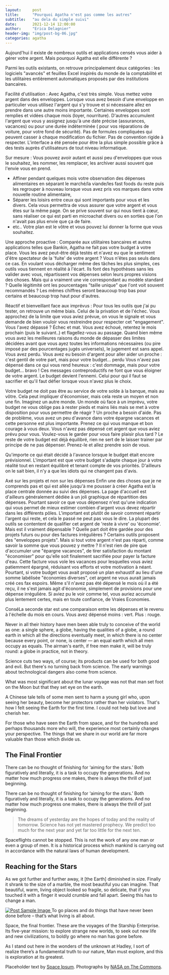 ```yaml
---
layout:     post
title:      "Pourquoi Agatha n'est pas comme les autres"
subtitle:   "au dela du simple suivi"
date:       2021-12-14 12:00:00
author:     "Erica Delagnier"
header-img: "img/post-bg-06.jpg"
categories: agatha
---
```


Aujourd'hui il existe de nombreux outils et applications censés vous aider à gérer votre argent. Mais pourquoi Agatha est elle différente ?

Parmi les outils existants, on retrouve principalement deux catégories : les logiciels "avancés" et feuilles Excel inspirés du monde de la comptabilité et les utilitaires entièrement automatiques proposés par des institutions bancaires. 

Facilité d'utilisation : 
Avec Agatha, c'est très simple. Vous mettez votre argent dans des enveloppes. Lorsque vous avez besoin d'une enveloppe en particulier vous utilisez l'argent qui s'y trouve et si nécessaire allez en prendre dans une autre moins importante.
Certaines enveloppes sont remplies et vidées chaque mois (loyer, nourriture). 
D'autres accumulent l'argent que vous y assignez jusqu'à une date précise (assurances, vacances) ou pour une durée indéterminée ( pour vos réparations de voiture, pour votre fond de sécurité).
Pas de formules compliquées qui peuvent casser à chaque modification du fichier. Pas de convention rigide à respecter. L'interface a été pensée pour être la plus simple possible grâce à des tests auprès d'utilisateurs de tout niveau informatique.

Sur mesure :
Vous pouvez avoir autant et aussi peu d'enveloppes que vous le souhaitez, les nommer, les remplacer, les archiver aussi souvent que l'envie vous en prend.  
- Affiner pendant quelques mois votre observation des dépenses alimentaires en séparant le marché/la viande/les fast foods du reste puis les regrouper à nouveau lorsque vous avez pris vos marques dans votre nouvelle routine alimentaire, 
- Séparer les loisirs entre ceux qui sont importants pour vous et les  divers. Cela vous permettra de vous assurer que votre argent et vous êtes sur la même page. On se prive souvent sur qui nous tient à cœur, sans réaliser ce qui est parti en microachat divers ou en sorties que l'on n'avait pas plus envie que ça de faire.
- etc.. 
Votre plan est le vôtre et vous pouvez lui donner la forme que vous souhaitez. 

Une approche proactive :
Comparée aux utilitaires bancaires et autres applications telles que Bankin, Agatha ne fait pas votre budget à votre place. 
Vous les avez peut-être déjà testés et n'avez eu que le sentiment d'être spectateur de la 'fuite' de votre argent ? Vous n'êtes pas seuls dans ce cas. 
En voulant vous décharger même des tâches les plus simples, ces outils vous tiennent en réalité à l'écart. Ils font des hypothèses sans les valider avec vous, répartissent vos dépenses selon leurs propres visions des choses.  Mais qui a vraiment une vie correspondant au modèle standard ? Quelle légitimité ont les pourcentages "taille unique" que l'ont voit souvent recommandés ? Les mêmes chiffres seront beaucoup trop bas pour certains et beaucoup trop haut pour d'autres.

Réactif et bienveillant face aux imprévus :
Pour tous les outils que j'ai pu tester, on retrouve un même biais. Celui de la privation et de l'échec. 
Vous approchez de la limite que vous aviez prévue, on vous le signale et vous demande de bien vouloir vous restreindre pour respecter cet "engagement". 
Vous l'avez dépassé ? Échec et mat. Vous avez échoué, retentez le mois prochain (puis le suivant..) et flagellez-vous au passage.
Quand bien même vous avez les meilleures raisons du monde de dépasser des limites décidées avant que vous ayez toutes les informations nécessaires (ou pire imposé par des pourcentages jugés universels), le jugement est sans appel. Vous avez perdu.
Vous avez eu besoin d'argent pour aller aider un proche : c'est gentil de votre part, mais pour votre budget... perdu
Vous n'avez pas dépensé dans ce qui vous rend heureux : c'est dommage, mais pour votre budget... bravo !
Ces messages contreproductifs ne font que vous éloigner de votre argent. Le budget devient l'ennemi. Celui pour qui il faut se sacrifier et qu'il faut défier lorsque vous n'avez plus le choix.

Votre budget ne doit pas être au service de votre solde à la banque, mais au vôtre. Cela peut impliquer d'économiser, mais cela reste un moyen et non une fin.
Imaginez un autre monde. Un monde où face à un imprévu, votre budget ne vous oblige pas à rester pieds et mains liés mais se met à votre disposition pour vous permettre de réagir ?
Un proche a besoin d'aide. Pas de problème, vous avez un peu d'avance dans votre épargne vacances et cette personne est plus importante. Prenez ce qui vous manque et bon courage à vous deux.
Vous n'avez pas dépensé cet argent que vous aviez prévu pour vous. Voulez-vous le garder pour vous faire plaisir plus tard ? Le reste de votre budget est déjà équilibré, rien ne sert de le laisser trainer par principe de ne pas dépenser. Prenez-le et allez prendre soin de vous.

Qu'importe ce qui était décidé à l'avance lorsque le budget était encore prévisionnel. L'important est que votre budget s'adapte chaque jour à votre réalité tout en restant équilibré et tenant compte de vos priorités. D'ailleurs on le sait bien, il n'y a que les idiots qui ne changent pas d'avis.

Axé sur les projets et non sur les dépenses
Enfin une des choses que je ne comprends pas et qui est allée jusqu'à me pousser à créer Agatha est la place centrale donnée au suivi des dépenses. La page d'accueil est d'ailleurs généralement dédiée à un joli graphique de répartition des dépenses. 
Pourtant savoir ce que vous dépensez n'est qu'une indication qui vous permet de mieux estimer combien d'argent vous devez répartir dans les différents pôles. L'important est plutôt de savoir comment répartir l'argent qui reste, et cela le passé ne peut pas vous le dire. 
La plupart des outils se contentent de qualifier cet argent de 'reste à vivre' ou 'économie'. 
Mais est il vraiment dépensable ? Quelle part doit être gardée pour des projets futurs ou pour des factures irrégulières ? 
Certains outils proposent des "enveloppes projets". Mais si tout votre argent n'est pas réparti, comme savoir la somme que vous pouvez y mettre ? Il n'est rien de pire que d'accumuler une "épargne vacances", de tirer satisfaction du montant "économiser" pour qu'elle soit finalement sacrifiée pour payer la facture d'eau. Cette facture vous vole les vacances pour lesquelles vous aviez patiemment épargné, réduisant vos efforts et votre motivation à néant.
Pourtant, si votre budget vous avait proposé un plan exhaustif au lieu d'une somme labélisée "économies diverses", cet argent ne vous aurait jamais créé ces fax espoirs. Même s'il n'avez pas été dépensé le mois où il a été reçu, il ne s'est jamais agit d'économie, simplement de provisions pour une dépense irréguliére. Si aviez pu le voir comme tel, vous auriez accumulé plus lentement certes, mais en toute confiance, de Vraies Economies.

ConséLa seconde star est une comparaison entre les dépenses et le revenu à l'échelle du mois en cours. 
Vous avez dépensé moins : vert. Plus : rouge. 



 



<p>Never in all their history have men been able truly to conceive of the world as one: a single sphere, a globe, having the qualities of a globe, a round earth in which all the directions eventually meet, in which there is no center because every point, or none, is center — an equal earth which all men occupy as equals. The airman's earth, if free men make it, will be truly round: a globe in practice, not in theory.</p>

<p>Science cuts two ways, of course; its products can be used for both good and evil. But there's no turning back from science. The early warnings about technological dangers also come from science.</p>

<p>What was most significant about the lunar voyage was not that man set foot on the Moon but that they set eye on the earth.</p>

<p>A Chinese tale tells of some men sent to harm a young girl who, upon seeing her beauty, become her protectors rather than her violators. That's how I felt seeing the Earth for the first time. I could not help but love and cherish her.</p>

<p>For those who have seen the Earth from space, and for the hundreds and perhaps thousands more who will, the experience most certainly changes your perspective. The things that we share in our world are far more valuable than those which divide us.</p>

<h2 class="section-heading">The Final Frontier</h2>

<p>There can be no thought of finishing for ‘aiming for the stars.’ Both figuratively and literally, it is a task to occupy the generations. And no matter how much progress one makes, there is always the thrill of just beginning.</p>

<p>There can be no thought of finishing for ‘aiming for the stars.’ Both figuratively and literally, it is a task to occupy the generations. And no matter how much progress one makes, there is always the thrill of just beginning.</p>

<blockquote>The dreams of yesterday are the hopes of today and the reality of tomorrow. Science has not yet mastered prophecy. We predict too much for the next year and yet far too little for the next ten.</blockquote>

<p>Spaceflights cannot be stopped. This is not the work of any one man or even a group of men. It is a historical process which mankind is carrying out in accordance with the natural laws of human development.</p>

<h2 class="section-heading">Reaching for the Stars</h2>

<p>As we got further and further away, it [the Earth] diminished in size. Finally it shrank to the size of a marble, the most beautiful you can imagine. That beautiful, warm, living object looked so fragile, so delicate, that if you touched it with a finger it would crumble and fall apart. Seeing this has to change a man.</p>

<a href="#">
    <img src="{{ site.baseurl }}/img/post-sample-image.jpg" class="img-responsive" alt="Post Sample Image">
</a>
<span class="caption text-muted">To go places and do things that have never been done before – that’s what living is all about.</span>

<p>Space, the final frontier. These are the voyages of the Starship Enterprise. Its five-year mission: to explore strange new worlds, to seek out new life and new civilizations, to boldly go where no man has gone before.</p>

<p>As I stand out here in the wonders of the unknown at Hadley, I sort of realize there’s a fundamental truth to our nature, Man must explore, and this is exploration at its greatest.</p>

<p>Placeholder text by <a href="http://spaceipsum.com/">Space Ipsum</a>. Photographs by <a href="https://www.flickr.com/photos/nasacommons/">NASA on The Commons</a>.</p>
